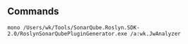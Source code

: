 ## Commands

```
mono /Users/wk/Tools/SonarQube.Roslyn.SDK-2.0/RoslynSonarQubePluginGenerator.exe /a:wk.JwAnalyzer
```